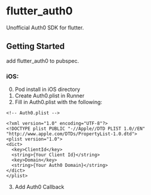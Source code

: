 # flutter_auth0

Unofficial Auth0 SDK for flutter.

## Getting Started

add flutter_auth0 to pubspec.

### iOS:

0. Pod install in iOS directory
1. Create Auth0.plist in Runner
2. Fill in Auth0.plist with the following:

```plist
<!-- Auth0.plist -->

<?xml version="1.0" encoding="UTF-8"?>
<!DOCTYPE plist PUBLIC "-//Apple//DTD PLIST 1.0//EN" "http://www.apple.com/DTDs/PropertyList-1.0.dtd">
<plist version="1.0">
<dict>
  <key>ClientId</key>
  <string>{Your Client Id}</string>
  <key>Domain</key>
  <string>{Your Auth0 Domain}</string>
</dict>
</plist>
```

3.  Add Auth0 Callback

